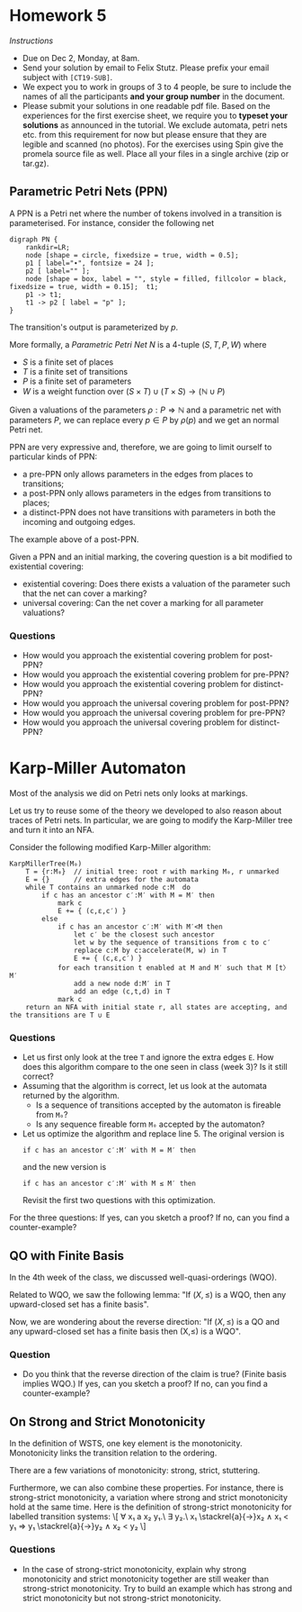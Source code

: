 # Homework 5

_Instructions_
* Due on Dec 2, Monday, at 8am.
* Send your solution by email to Felix Stutz. Please prefix your email subject with `[CT19-SUB]`.
* We expect you to work in groups of 3 to 4 people, be sure to include the names of all the participants **and your group number** in the document.
* Please submit your solutions in one readable pdf file. Based on the experiences for the first exercise sheet, we require you to **typeset your solutions** as announced in the tutorial.
  We exclude automata, petri nets etc. from this requirement for now but please ensure that they are legible and scanned (no photos).
  For the exercises using Spin give the promela source file as well. Place all your files in a single archive (zip or tar.gz).


## Parametric Petri Nets (PPN)

A PPN is a Petri net where the number of tokens involved in a transition is parameterised.
For instance, consider the following net

```graphviz
digraph PN {
	rankdir=LR;
    node [shape = circle, fixedsize = true, width = 0.5];
    p1 [ label="∙", fontsize = 24 ];
    p2 [ label="" ];
    node [shape = box, label = "", style = filled, fillcolor = black, fixedsize = true, width = 0.15];  t1;
    p1 -> t1;
    t1 -> p2 [ label = "p" ];
}
```

The transition's output is parameterized by $p$.

More formally, a _Parametric Petri Net_ $N$ is a 4-tuple $(S, T, P, W)$ where
* $S$ is a finite set of places
* $T$ is a finite set of transitions
* $P$ is a finite set of parameters
* $W$ is a weight function over $(S × T) ∪ (T × S) → (ℕ ∪ P)$

Given a valuations of the parameters $ρ: P ⇒ ℕ$ and a parametric net with parameters $P$, we can replace every $p ∈ P$ by $ρ(p)$ and we get an normal Petri net.

PPN are very expressive and, therefore, we are going to limit ourself to particular kinds of PPN:
- a pre-PPN only allows parameters in the edges from places to transitions;
- a post-PPN only allows parameters in the edges from transitions to places;
- a distinct-PPN does not have transitions with parameters in both the incoming and outgoing edges.

The example above of a post-PPN.

Given a PPN and an initial marking, the covering question is a bit modified to existential covering:
- existential covering: Does there exists a valuation of the parameter such that the net can cover a marking?
- universal covering: Can the net cover a marking for all parameter valuations?

### Questions
* How would you approach the existential covering problem for post-PPN?
* How would you approach the existential covering problem for pre-PPN?
* How would you approach the existential covering problem for distinct-PPN?
* How would you approach the universal covering problem for post-PPN?
* How would you approach the universal covering problem for pre-PPN?
* How would you approach the universal covering problem for distinct-PPN?



# Karp-Miller Automaton

Most of the analysis we did on Petri nets only looks at markings.

Let us try to reuse some of the theory we developed to also reason about traces of Petri nets.
In particular, we are going to modify the Karp-Miller tree and turn it into an NFA.

Consider the following modified Karp-Miller algorithm:

```
KarpMillerTree(M₀)
    T = {r:M₀}  // initial tree: root r with marking M₀, r unmarked
    E = {}      // extra edges for the automata 
    while T contains an unmarked node c:M  do
        if c has an ancestor c′:M′ with M = M′ then
            mark c
            E += { (c,ε,c′) }
        else
            if c has an ancestor c′:M′ with M′<M then
                let c′ be the closest such ancestor
                let w by the sequence of transitions from c to c′
                replace c:M by c:accelerate(M, w) in T
                E += { (c,ε,c′) }
            for each transition t enabled at M and M′ such that M [t〉 M′
                add a new node d:M′ in T
                add an edge (c,t,d) in T
            mark c
    return an NFA with initial state r, all states are accepting, and the transitions are T ∪ E
```

### Questions

* Let us first only look at the tree `T` and ignore the extra edges `E`.
  How does this algorithm compare to the one seen in class (week 3)?
  Is it still correct?
* Assuming that the algorithm is correct, let us look at the automata returned by the algorithm.
  - Is a sequence of transitions accepted by the automaton is fireable from `M₀`?
  - Is any sequence fireable form `M₀` accepted by the automaton?
* Let us optimize the algorithm and replace line 5.
  The original version is 
  ```
  if c has an ancestor c′:M′ with M = M′ then
  ```
  and the new version is 
  ```
  if c has an ancestor c′:M′ with M ≤ M′ then
  ```
  Revisit the first two questions with this optimization.

For the three questions:
  If yes, can you sketch a proof?
  If no, can you find a counter-example?



## QO with Finite Basis

In the 4th week of the class, we discussed well-quasi-orderings (WQO).

Related to WQO, we saw the following lemma: "If $(X,≤)$ is a WQO, then any upward-closed set has a finite basis".

Now, we are wondering about the reverse direction: "If $(X,≤)$ is a QO and any upward-closed set has a finite basis then (X,≤) is a WQO".

### Question

* Do you think that the reverse direction of the claim is true? (Finite basis implies WQO.)
  If yes, can you sketch a proof?
  If no, can you find a counter-example?


## On Strong and Strict Monotonicity

In the definition of WSTS, one key element is the monotonicity.
Monotonicity links the transition relation to the ordering.

There are a few variations of monotonicity: strong, strict, stuttering.

Furthermore, we can also combine these properties.
For instance, there is strong-strict monotonicity, a variation where strong and strict monotonicity hold at the same time.
Here is the definition of strong-strict monotonicity for labelled transition systems:
\\[
 ∀ x₁ a x₂ y₁.\ ∃ y₂.\ x₁ \stackrel{a}{→}x₂ ∧ x₁ < y₁ ⇒  y₁ \stackrel{a}{→}y₂ ∧ x₂ < y₂
\\]

### Questions
* In the case of strong-strict monotonicity, explain why strong monotonicity and strict monotonicity together are still weaker than strong-strict monotonicity.
  Try to build an example which has strong and strict monotonicity but not strong-strict monotonicity.
